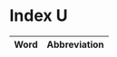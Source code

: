 # Index U

| Word                            | Abbreviation |
|:--------------------------------|-------------:|
